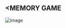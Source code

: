 <**MEMORY GAME**
---

![image](https://github.com/MichalMazuz/memory-game/assets/144708445/641e2be1-5f1e-498b-a614-0e02a17fb7e4)
